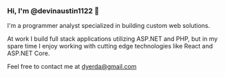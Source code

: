 ### Hi, I'm @devinaustin1122 👋

I'm a programmer analyst specialized in building custom web solutions.

At work I build full stack applications utilizing ASP.NET and PHP, but in my spare time I enjoy working with cutting edge technologies like React and ASP.NET Core. 

Feel free to contact me at [dyerda@gmail.com](mailto:dyerda112@gmail.com)
